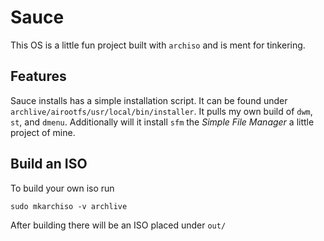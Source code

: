 # Sauce

This OS is a little fun project built with `archiso` and is ment for tinkering.

## Features

Sauce installs has a simple installation script. It can be found under `archlive/airootfs/usr/local/bin/installer`.
It pulls my own build of `dwm`, `st`, and `dmenu`. Additionally will it install `sfm` the *Simple File Manager* a little project of mine.


## Build an ISO

To build your own iso run

```
sudo mkarchiso -v archlive
```

After building there will be an ISO placed under `out/`
